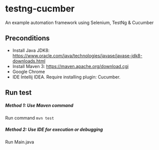 # testng-cucmber
An example automation framework using Selenium, TestNg &amp; Cucumber

## Preconditions
- Install Java JDK8: https://www.oracle.com/java/technologies/javase/javase-jdk8-downloads.html
- Install Maven 3: https://maven.apache.org/download.cgi
- Google Chrome
- IDE Intellij IDEA. Require installing plugin: Cucumber.

## Run test
##### Method 1: Use Maven command
Run command ```mvn test```

##### Method 2: Use IDE for execution or debugging
Run Main.java

 
